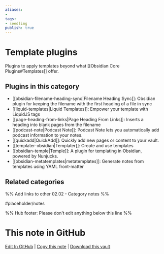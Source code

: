 ```yaml
---
aliases:
- 
tags: 
- seedling 
publish: true
---
```



# Template plugins

Plugins to apply templates beyond what [[Obsidian Core Plugins#Templates]] offer.

## Plugins in this category

- [[obsidian-filename-heading-sync|Filename Heading Sync]]: Obsidian plugin for keeping the filename with the first heading of a file in sync
- [[liquid-templates|Liquid Templates]]: Empower your template with LiquidJS tags
- [[page-heading-from-links|Page Heading From Links]]: Inserts a heading into blank pages from the filename
- [[podcast-note|Podcast Note]]: Podcast Note lets you automatically add podcast information to your notes.
- [[quickadd|QuickAdd]]: Quickly add new pages or content to your vault.
- [[templater-obsidian|Templater]]: Create and use templates
- [[obsidian-temple|Temple]]: A plugin for templating in Obsidian, powered by Nunjucks.
- [[obsidian-metatemplates|metatemplates]]: Generate notes from templates using YAML front-matter

## Related categories

%% Add links to other 02.02 - Category notes %%

#placeholder/notes

%% Hub footer: Please don't edit anything below this line %%

# This note in GitHub

<span class="git-footer">[Edit In GitHub](https://github.dev/obsidian-community/obsidian-hub/blob/main/02%20-%20Community%20Expansions/02.01%20Plugins%20by%20Category/Template%20plugins.md "git-hub-edit-note") | [Copy this note](https://raw.githubusercontent.com/obsidian-community/obsidian-hub/main/02%20-%20Community%20Expansions/02.01%20Plugins%20by%20Category/Template%20plugins.md "git-hub-copy-note") | [Download this vault](https://github.com/obsidian-community/obsidian-hub/archive/refs/heads/main.zip "git-hub-download-vault") </span>
